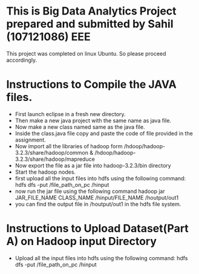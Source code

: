 # This is Big Data Analytics Project prepared and submitted by Sahil (107121086) EEE
This project was completed on linux Ubuntu. So please proceed accordingly.

# Instructions to Compile the JAVA files.
- First launch eclipse in a fresh new directory.
- Then make a new java project with the same name as java file.
- Now make a new class named same as the java file.
- Inside the class.java file copy and paste the code of file provided in the assignment.
- Now import all the libraries of hadoop form /hdoop/hadoop-3.2.3/share/hadoop/common & 
    /hdoop/hadoop-3.2.3/share/hadoop/mapreduce
- Now export the file as a jar file into hadoop-3.2.3/bin directory
- Start the hadoop nodes.
- first upload all the input files into hdfs using the following command:
    hdfs dfs -put /file_path_on_pc /hinput
- now run the jar file using the following command
    hadoop jar JAR_FILE_NAME CLASS_NAME /hinput/FILE_NAME /houtput/out1
- you can find the output file in /houtput/out1 in the hdfs file system.

# Instructions to Upload Dataset(Part A) on Hadoop input Directory
- Upload all the input files into hdfs using the following command:
    hdfs dfs -put /file_path_on_pc /hinput
